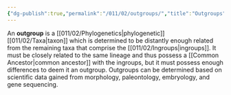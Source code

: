 ```yaml
---
{"dg-publish":true,"permalink":"/011/02/outgroups/","title":"Outgroups","tags":["BIOL422"],"noteIcon":"1","created":"2024-09-26T13:45:04.109-07:00","updated":"2024-09-26T15:22:14.274-07:00"}
---
```


An **outgroup** is a [[011/02/Phylogenetics\|phylogenetic]] [[011/02/Taxa\|taxon]] which is determined to be distantly enough related from the remaining taxa that comprise the [[011/02/Ingroups\|ingroups]]. It must be closely related to the same lineage and thus possess a [[Common Ancestor\|common ancestor]] with the ingroups, but it must possess enough differences to deem it an outgroup. Outgroups can be determined based on scientific data gained from morphology, paleontology, embryology, and gene sequencing.